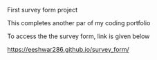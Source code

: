 
First survey form project

This completes another par of my coding portfolio

To access the the survey form, link is given below

https://eeshwar286.github.io/survey_form/
